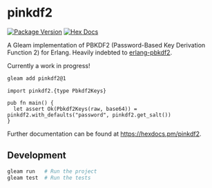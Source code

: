 # pinkdf2

[![Package Version](https://img.shields.io/hexpm/v/pinkdf2)](https://hex.pm/packages/pinkdf2)
[![Hex Docs](https://img.shields.io/badge/hex-docs-ffaff3)](https://hexdocs.pm/pinkdf2/)

A Gleam implementation of PBKDF2 (Password-Based Key Derivation Function 2) for Erlang. Heavily indebted to [erlang-pbkdf2](github.com/whitelynx/erlang-pbkdf2).

Currently a work in progress!

```sh
gleam add pinkdf2@1
```
```gleam
import pinkdf2.{type Pbkdf2Keys}

pub fn main() {
  let assert Ok(Pbkdf2Keys(raw, base64)) = pinkdf2.with_defaults("password", pinkdf2.get_salt())
}
```

Further documentation can be found at <https://hexdocs.pm/pinkdf2>.

## Development

```sh
gleam run   # Run the project
gleam test  # Run the tests
```
